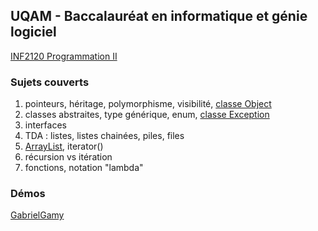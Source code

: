 ## UQAM - Baccalauréat en informatique et génie logiciel
[INF2120 Programmation II](http://www.etudier.uqam.ca/cours?sigle=INF2120&p=7416)
### Sujets couverts
1. pointeurs, héritage, polymorphisme, visibilité, [classe Object](https://docs.oracle.com/javase/8/docs/api/java/lang/Object.html)
2. classes abstraites, type générique, enum, [classe Exception](https://docs.oracle.com/javase/8/docs/api/java/lang/Exception.html)
3. interfaces
4. TDA : listes, listes chainées, piles, files
5. [ArrayList](https://docs.oracle.com/javase/8/docs/api/java/util/ArrayList.html), iterator()
6. récursion vs itération
7. fonctions, notation "lambda"

### Démos
[GabrielGamy](https://github.com/GabrielGamy/INF2120-Demo)
